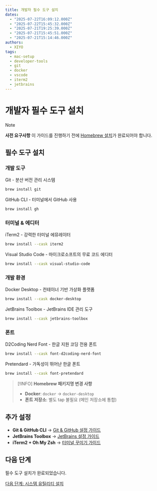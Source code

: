 ```yaml
---
title: 개발자 필수 도구 설치
dates:
  - "2025-07-22T16:09:12.000Z"
  - "2025-07-22T15:45:32.000Z"
  - "2025-07-21T19:25:39.000Z"
  - "2025-07-21T15:45:51.000Z"
  - "2025-07-21T15:14:46.000Z"
authors:
  - XIYO
tags:
  - mac-setup
  - developer-tools
  - git
  - docker
  - vscode
  - iterm2
  - jetbrains
---
```


# 개발자 필수 도구 설치

> [!NOTE]
> **사전 요구사항**
> 이 가이드를 진행하기 전에 [Homebrew 설치](macos-step00-homebrew-installation)가 완료되어야 합니다.

## 필수 도구 설치

### 개발 도구

Git - 분산 버전 관리 시스템

```bash
brew install git
```

GitHub CLI - 터미널에서 GitHub 사용

```bash
brew install gh
```

### 터미널 & 에디터

iTerm2 - 강력한 터미널 에뮤레이터

```bash
brew install --cask iterm2
```

Visual Studio Code - 마이크로소프트의 무료 코드 에디터

```bash
brew install --cask visual-studio-code
```

### 개발 환경

Docker Desktop - 컨테이너 기반 가상화 플랫폼

```bash
brew install --cask docker-desktop
```

JetBrains Toolbox - JetBrains IDE 관리 도구

```bash
brew install --cask jetbrains-toolbox
```

### 폰트

D2Coding Nerd Font - 한글 지원 코딩 전용 폰트

```bash
brew install --cask font-d2coding-nerd-font
```

Pretendard - 가독성이 뛰어난 한글 폰트

```bash
brew install --cask font-pretendard
```

> [!INFO]
> **Homebrew 패키지명 변경 사항**
>
> - **Docker**: `docker` → `docker-desktop`
> - **폰트 저장소**: 별도 tap 불필요 (메인 저장소에 통합)


## 추가 설정

- **Git & GitHub CLI** → [Git & GitHub 설정 가이드](git-github-setup)
- **JetBrains Toolbox** → [JetBrains 설정 가이드](jetbrains-setup)
- **iTerm2 + Oh My Zsh** → [터미널 꾸미기 가이드](terminal-customization)

## 다음 단계

필수 도구 설치가 완료되었습니다.

[다음 단계: 시스템 유틸리티 설치](macos-step02-system-utilities)
